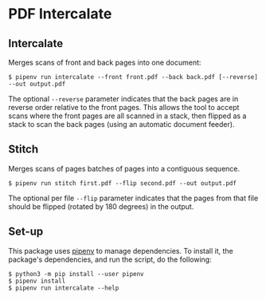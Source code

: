 # PDF Intercalate

## Intercalate

Merges scans of front and back pages into one document:

```
$ pipenv run intercalate --front front.pdf --back back.pdf [--reverse] --out output.pdf
```

The optional `--reverse` parameter indicates that the back pages are in reverse
order relative to the front pages.  This allows the tool to accept scans where
the front pages are all scanned in a stack, then flipped as a stack to scan the
back pages (using an automatic document feeder).

## Stitch

Merges scans of pages batches of pages into a contiguous sequence.

```
$ pipenv run stitch first.pdf --flip second.pdf --out output.pdf
```

The optional per file `--flip` parameter indicates that the pages from that file
should be flipped (rotated by 180 degrees) in the output.

## Set-up

This package uses [pipenv](https://pipenv.pypa.io/) to manage dependencies.  To
install it, the package's dependencies, and run the script, do the following:

```
$ python3 -m pip install --user pipenv
$ pipenv install
$ pipenv run intercalate --help
```
